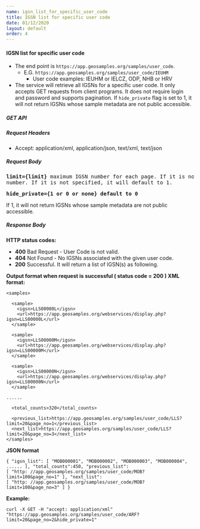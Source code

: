 ```yaml
---
name: igsn_list_for_specific_user_code
title: IGSN list for specific user code
date: 01/12/2020
layout: default
order: 4
---
```


#### IGSN list for specific user code
- The end point is ``` https://app.geosamples.org/samples/user_code ```.
  - E.G. ``` https://app.geosamples.org/samples/user_code/IEUHM ```
    - User code examples: IEUHM or IELCZ, ODP, NHB or HRV
- The service will retrieve all IGSNs for a specific user code. It only accepts GET requests from client programs. It does not require login and password and supports pagination. If `hide_private` flag is set to 1, it will not return IGSNs whose sample metadata are not public accessible.

##### GET API
##### Request Headers
- Accept: application/xml, application/json, text/xml, text/json
##### Request Body

<pre>
<b>limit={limit}</b> maximum IGSN number for each page. If it is not specified, it will default to 100. <b>page_no={page_no}</b> page
number. If it is not specified, it will default to 1.
</pre>

<pre>
<b>hide_private={1 or 0 or none} default to 0</b>
</pre>

If 1, it will not return IGSNs whose sample metadata are not public accessible.
##### Response Body
**HTTP status codes:**
- **400** Bad Request - User Code is not valid.
- **404** Not Found - No IGSNs associated with the given user code.
- **200** Successful. It will return a list of IGSN(s) as following.

**Output format when request is successful ( status code = 200 ) XML format:**

```
<samples>
```

```
  <sample> 
    <igsn>LLS00000L</igsn> 
    <url>https://app.geosamples.org/webservices/display.php?igsn=LLS00000L</url> 
  </sample>
```

```
  <sample> 
    <igsn>LLS00000M</igsn> 
    <url>https://app.geosamples.org/webservices/display.php?igsn=LLS00000M</url> 
  </sample>
```

```
  <sample> 
    <igsn>LLS00000N</igsn> 
    <url>https://app.geosamples.org/webservices/display.php?igsn=LLS00000N</url> 
  </sample>
```

```
......
```

```
  <total_counts>320</total_counts>
```

```
  <previous_list>https://app.geosamples.org/samples/user_code/LLS?limit=20&page_no=1</previous_list>
  <next_list>https://app.geosamples.org/samples/user_code/LLS?limit=20&page_no=3</next_list> 
</samples>
```

**JSON format**

```
{ "igsn_list": [ "MOB000001", "MOB000002", "MOB000003", "MOB000004", ...... ], "total_counts":450, "previous_list":
[ "http: //app.geosamples.org/samples/user_code/MOB?limit=100&page_no=1" ], "next_list":
[ "http: //app.geosamples.org/samples/user_code/MOB?limit=100&page_no=3" ] }
```

**Example:**

```
curl -X GET -H "accept: application/xml" "https://app.geosamples.org/samples/user_code/ARF?limit=20&page_no=2&hide_private=1"
```
